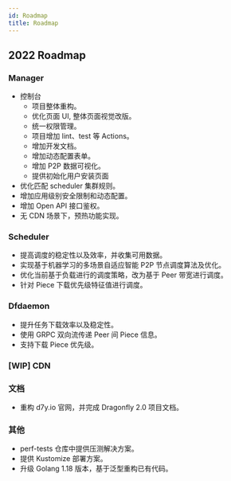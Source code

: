 ```yaml
---
id: Roadmap
title: Roadmap
---
```


## 2022 Roadmap

### Manager

- 控制台
  - 项目整体重构。
  - 优化页面 UI, 整体页面视觉改版。
  - 统一权限管理。
  - 项目增加 lint、test 等 Actions。
  - 增加开发文档。
  - 增加动态配置表单。
  - 增加 P2P 数据可视化。
  - 提供初始化用户安装页面
- 优化匹配 scheduler 集群规则。
- 增加应用级别安全限制和动态配置。
- 增加 Open API 接口鉴权。
- 无 CDN 场景下，预热功能实现。

### Scheduler

- 提高调度的稳定性以及效率，并收集可用数据。
- 实现基于机器学习的多场景自适应智能 P2P 节点调度算法及优化。
- 优化当前基于负载进行的调度策略，改为基于 Peer 带宽进行调度。
- 针对 Piece 下载优先级特征值进行调度。

### Dfdaemon

- 提升任务下载效率以及稳定性。
- 使用 GRPC 双向流传递 Peer 间 Piece 信息。
- 支持下载 Piece 优先级。

### [WIP] CDN

### 文档

- 重构 d7y.io 官网，并完成 Dragonfly 2.0 项目文档。

### 其他

- perf-tests 仓库中提供压测解决方案。
- 提供 Kustomize 部署方案。
- 升级 Golang 1.18 版本，基于泛型重构已有代码。
